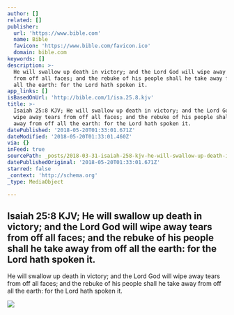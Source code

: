 ```yaml
---
author: []
related: []
publisher:
  url: 'https://www.bible.com'
  name: Bible
  favicon: 'https://www.bible.com/favicon.ico'
  domain: bible.com
keywords: []
description: >-
  He will swallow up death in victory; and the Lord God will wipe away tears
  from off all faces; and the rebuke of his people shall he take away from off
  all the earth: for the Lord hath spoken it.
app_links: []
isBasedOnUrl: 'http://bible.com/1/isa.25.8.kjv'
title: >-
  Isaiah 25:8 KJV; He will swallow up death in victory; and the Lord God will
  wipe away tears from off all faces; and the rebuke of his people shall he take
  away from off all the earth: for the Lord hath spoken it.
datePublished: '2018-05-20T01:33:01.671Z'
dateModified: '2018-05-20T01:33:01.460Z'
via: {}
inFeed: true
sourcePath: _posts/2018-03-31-isaiah-258-kjv-he-will-swallow-up-death-in-victory-and-th.md
datePublishedOriginal: '2018-05-20T01:33:01.671Z'
starred: false
_context: 'http://schema.org'
_type: MediaObject

---
```

<article style=""><h1>Isaiah 25:8 KJV; He will swallow up death in victory; and the Lord God will wipe away tears from off all faces; and the rebuke of his people shall he take away from off all the earth: for the Lord hath spoken it.</h1><p>He will swallow up death in victory; and the Lord God will wipe away tears from off all faces; and the rebuke of his people shall he take away from off all the earth: for the Lord hath spoken it.</p><img src="https://d3anu46gkdq5tx.cloudfront.net/9153_640x640.jpg" /></article>